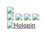 [![](https://img.shields.io/badge/-MatthieuFelker.me-blue?style=plastic&logo=MetaFilter)](https://matthieufelker.me/)<br/>
[![](https://img.shields.io/badge/--blue?style=social&logo=LinkedIn)](https://www.linkedin.com/in/matthieufelker/)
[![](https://img.shields.io/badge/--blue?style=social&logo=Steam)](https://steamcommunity.com/id/CBNTC1/)
[![](https://img.shields.io/badge/--blue?style=social&logo=Twitter)](https://twitter.com/fattmelker)
[![](https://img.shields.io/badge/--blue?style=social&logo=Discord)](https://discordapp.com/users/globz#6294)
<br/>
[![Holopin](https://holopin.onrender.com/mattman)](https://holopin.io/mattman)






